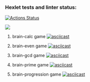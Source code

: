 ### Hexlet tests and linter status:
[![Actions Status](https://github.com/Lepihin/python-project-49/actions/workflows/hexlet-check.yml/badge.svg)](https://github.com/Lepihin/python-project-49/actions)

<a href="https://codeclimate.com/github/Lepihin/python-project-49/maintainability"><img src="https://api.codeclimate.com/v1/badges/75005184b117fd89224a/maintainability" /></a>


1. brain-calc game
[![asciicast](https://asciinema.org/a/3tLroh1Iv5oet95LfYmyAeiwK.svg)](https://asciinema.org/a/3tLroh1Iv5oet95LfYmyAeiwK)


2. brain-even game
[![asciicast](https://asciinema.org/a/8RkRekiZOGT8wT86UsTboEs87.svg)](https://asciinema.org/a/8RkRekiZOGT8wT86UsTboEs87)


3. brain-gcd game
[![asciicast](https://asciinema.org/a/k3ftN4RRuvDs5Soe1uhpdyGcI.svg)](https://asciinema.org/a/k3ftN4RRuvDs5Soe1uhpdyGcI)


4. brain-prime game
[![asciicast](https://asciinema.org/a/gV17Aht9QQf1HfV929Fe4b3Gd.svg)](https://asciinema.org/a/gV17Aht9QQf1HfV929Fe4b3Gd)


5. brain-progression game
[![asciicast](https://asciinema.org/a/rkBukvGKgIdxgoDurnmGLv1L0.svg)](https://asciinema.org/a/rkBukvGKgIdxgoDurnmGLv1L0)
